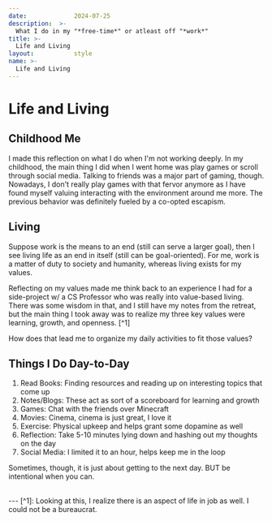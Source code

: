 ```yaml
---
date:             2024-07-25
description:  >-
  What I do in my "*free-time*" or atleast off "*work*"
title: >-
  Life and Living
layout:           style
name: >-
  Life and Living
---
```


# Life and Living

## Childhood Me

I made this reflection on what I do when I'm not working deeply. In my childhood, the main thing I did when I went home was play games or scroll through social media. Talking to friends was a major part of gaming, though. Nowadays, I don't really play games with that fervor anymore as I have found myself valuing interacting with the environment around me more. The previous behavior was definitely fueled by a co-opted escapism.

## Living

Suppose work is the means to an end (still can serve a larger goal), then I see living life as an end in itself (still can be goal-oriented). For me, work is a matter of duty to society and humanity, whereas living exists for my values.

Reflecting on my values made me think back to an experience I had for a side-project w/ a CS Professor who was really into value-based living. There was some wisdom in that, and I still have my notes from the retreat, but the main thing I took away was to realize my three key values were learning, growth, and openness. [^1] 

How does that lead me to organize my daily activities to fit those values?

## Things I Do Day-to-Day

1. Read Books: Finding resources and reading up on interesting topics that come up
2. Notes/Blogs: These act as sort of a scoreboard for learning and growth
3. Games: Chat with the friends over Minecraft
4. Movies: Cinema, cinema is just great, I love it
5. Exercise: Physical upkeep and helps grant some dopamine as well
6. Reflection: Take 5-10 minutes lying down and hashing out my thoughts on the day
7. Social Media: I limited it to an hour, helps keep me in the loop

Sometimes, though, it is just about getting to the next day. BUT be intentional when you can.

<br/>
---
[^1]: Looking at this, I realize there is an aspect of life in job as well. I could not be a bureaucrat.

